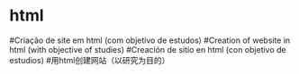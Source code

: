 # html
#Criação de site em html (com objetivo de estudos)
#Creation of website in html (with objective of studies)
#Creación de sitio en html (con objetivo de estudios)
#用html创建网站（以研究为目的）
